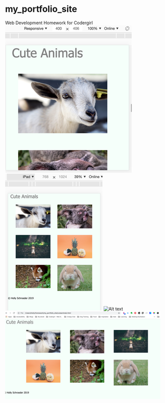 # my_portfolio_site
Web Development Homework for Codergirl
![Alt text](screenshot1.png?raw=true "responsive")
![Alt text](ipad.png?raw=true "iPad")
![Alt text](iphone8?raw=true "iPhone8")
![Alt text](chrome.png?raw=true "Chrome")
